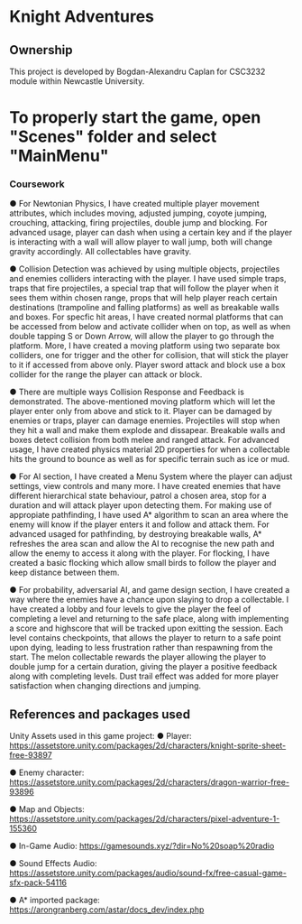 # Knight Adventures

## Ownership
This project is developed by Bogdan-Alexandru Caplan for CSC3232 module within Newcastle University.

# To properly start the game, open "Scenes" folder and select "MainMenu"

### Coursework

● For Newtonian Physics, I have created multiple player movement attributes, which includes moving, adjusted jumping, coyote jumping, crouching, attacking, firing projectiles, double jump and blocking. For advanced usage, player can dash when using a certain key and if the player is interacting with a wall will allow player to wall jump, both will change gravity accordingly. All collectables have gravity.

● Collision Detection was achieved by using multiple objects, projectiles and enemies colliders interacting with the player. I have used simple traps, traps that fire projectiles, a special trap that will follow the player when it sees them within chosen range, props that will help player reach certain destinations (trampoline and falling platforms) as well as breakable walls and boxes. For specfic hit areas, I have created normal platforms that can be accessed from below and activate collider when on top, as well as when double tapping S or Down Arrow, will allow the player to go through the platform. More, I have created a moving platform using two separate box colliders, one for trigger and the other for collision, that will stick the player to it if accessed from above only. Player sword attack and block use a box collider for the range the player can attack or block.

● There are multiple ways Collision Response and Feedback is demonstrated. The above-mentioned moving platform which will let the player enter only from above and stick to it. Player can be damaged by enemies or traps, player can damage enemies. Projectiles will stop when they hit a wall and make them explode and dissapear. Breakable walls and boxes detect collision from both melee and ranged attack. For advanced usage, I have created physics material 2D properties for when a collectable hits the ground to bounce as well as for specific terrain such as ice or mud.

● For AI section, I have created a Menu System where the player can adjust settings, view controls and many more. I have created enemies that have different hierarchical state behaviour, patrol a chosen area, stop for a duration and will attack player upon detecting them. For making use of appropiate pathfinding, I have used A* algorithm to scan an area where the enemy will know if the player enters it and follow and attack them. For advanced usaged for pathfinding, by destroying breakable walls, A* refreshes the area scan and allow the AI to recognise the new path and allow the enemy to access it along with the player. For flocking, I have created a basic flocking which allow small birds to follow the player and keep distance between them.

● For probability, adversarial AI, and game design section, I have created a way where the enemies have a chance upon slaying to drop a collectable. I have created a lobby and four levels to give the player the feel of completing a level and returning to the safe place, along with implementing a score and highscore that will be tracked upon exitting the session. Each level contains checkpoints, that allows the player to return to a safe point upon dying, leading to less frustration rather than respawning from the start. The melon collectable rewards the player allowing the player to double jump for a certain duration, giving the player a positive feedback along with completing levels. Dust trail effect was added for more player satisfaction when changing directions and jumping.

## References and packages used

Unity Assets used in this game project:
● Player: https://assetstore.unity.com/packages/2d/characters/knight-sprite-sheet-free-93897

● Enemy character: https://assetstore.unity.com/packages/2d/characters/dragon-warrior-free-93896

● Map and Objects: https://assetstore.unity.com/packages/2d/characters/pixel-adventure-1-155360

● In-Game Audio: https://gamesounds.xyz/?dir=No%20soap%20radio

● Sound Effects Audio: https://assetstore.unity.com/packages/audio/sound-fx/free-casual-game-sfx-pack-54116

● A* imported package: https://arongranberg.com/astar/docs_dev/index.php
